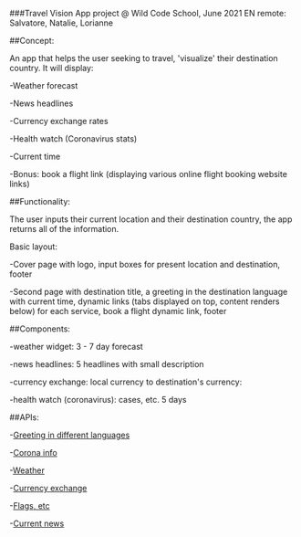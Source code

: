 ###Travel Vision 
App project @ Wild Code School, June 2021 EN remote: Salvatore, Natalie, Lorianne


##Concept: 

An app that helps the user seeking to travel, 'visualize' their destination country. It will display:


-Weather forecast 

-News headlines 

-Currency exchange rates 

-Health watch (Coronavirus stats) 

-Current time 

-Bonus: book a flight link (displaying various online flight booking website links)


##Functionality: 

The user inputs their current location and their destination country, the app returns all of the information.


Basic layout: 

-Cover page with logo, input boxes for present location and destination, footer 

-Second page with destination title, a greeting in the destination language with current time, dynamic links (tabs displayed on top, content renders below) for each service, book a flight dynamic link, footer


##Components: 

-weather widget: 3 - 7 day forecast 

-news headlines: 5 headlines with small description 

-currency exchange: local currency to destination's currency: 

-health watch (coronavirus): cases, etc. 5 days


##APIs: 

-[Greeting in different languages](https://fourtonfish.com/project/hellosalut-api/)

-[Corona info](https://quarantine.country/coronavirus/api/)

-[Weather](https://www.metaweather.com/api/)

-[Currency exchange](https://www.vatcomply.com/documentation)

-[Flags, etc](https://github.com/lennertVanSever/graphcountries)

-[Current news](https://newsapi.org/)
